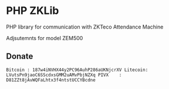 # PHP ZKLib

PHP library for communication with ZKTeco Attendance Machine

Adjsutemnts for model ZEM500

## Donate
`
Bitcoin : 187w4iNVHX44y2PC96AuhP286aUKNjcrXV
Litecoin: LVutsPn9jaoC6SScdxsGMM2uAMvPbjNZXq
PIVX    : D81ZZt8jAvWQFaLhtx3f4ntstUCCYBcdne
`

